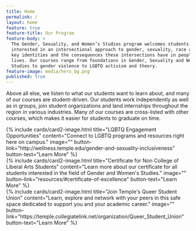```yaml
---
title: Home
permalink: /
layout: home
feature: true
feature-title: Our Program
feature-body: >
  The Gender, Sexuality, and Women’s Studies program welcomes students
  interested in an intersectional approach to gender, sexuality, race and other
  key identities and the consequences these intersections have in people’s
  lives. Our courses range from foundations in Gender, Sexuality and Women’s
  Studies to gender violence to LGBTQ activism and theory.
feature-image: media/hero_bg.png
published: true
---
```

Above all else, we listen to what our students want to learn about, and many of our courses are student-driven. Our students work independently as well as in groups, join student organizations and land internships throughout the region in various industries. Many of our courses are cross-listed with other courses, which makes it easier for students to graduate on time.
<br />
<div class="row row-wide">
  <div class="col m12 l4">{% include cards/card2-image.html
    title="LQBTQ Engagement Opportunities"
    content="Connect to LGBTQ programs and resources right here on campus."
    image=""
    button-link="http://wellness.temple.edu/gender-and-sexuality-inclusiveness"
    button-text="Learn More" %}
  </div>
  <div class="row row-wide">
    <div class="col m12 l4">{% include cards/card2-image.html
      title="Certificate for Non College of Liberal Arts Students"
      content="Learn more about our certificate for all students interested in the field of Gender and Women's Studies."
      image=""
      button-link="resources/#certificate-of-excellence"
      button-text="Learn More" %}
    </div>
    <div class="row row-wide">
      <div class="col m12 l4">{% include cards/card2-image.html
        title="Join Temple's Queer Student Union"
        content="Learn, explore and network with your peers in this safe space dedicated to support you and your academic career."
        image=""
        button-link="https://temple.collegiatelink.net/organization/Queer_Student_Union"
        button-text="Learn More" %}
      </div>
</div>
